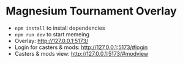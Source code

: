 # Magnesium Tournament Overlay

* `npm install` to install dependencies
* `npm run dev` to start memeing
* Overlay: http://127.0.0.1:5173/
* Login for casters & mods: http://127.0.0.1:5173/#login
* Casters & mods view: http://127.0.0.1:5173/#modview